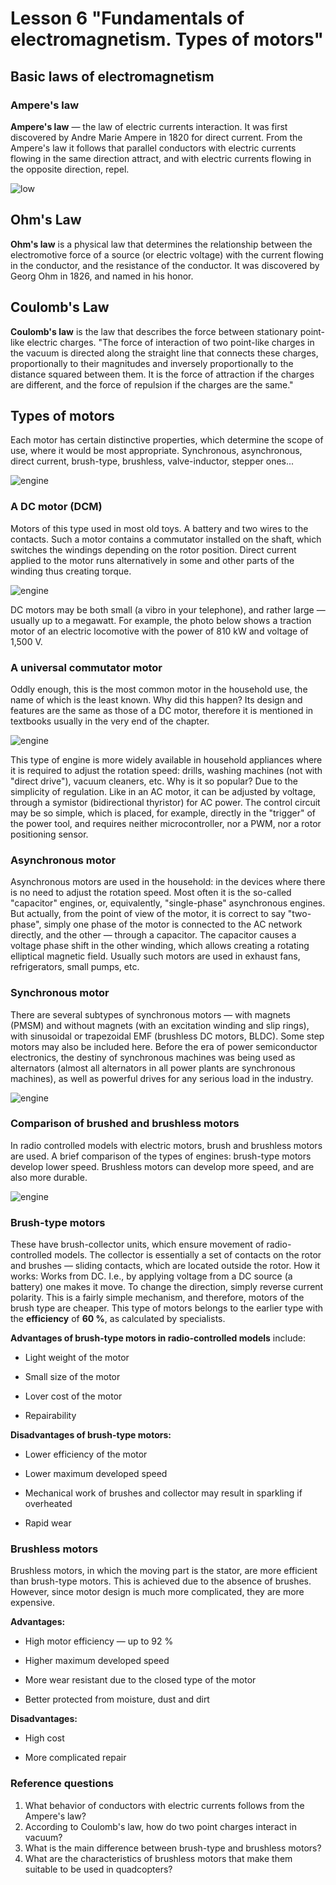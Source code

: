 Lesson 6 "Fundamentals of electromagnetism. Types of motors"
===================================================

Basic laws of electromagnetism
---------------------------------

### Ampere's law

**Ampere's law** — the law of electric currents interaction. It was first discovered by Andre Marie Ampere in 1820 for direct current. From the Ampere's law it follows that parallel conductors with electric currents flowing in the same direction attract, and with electric currents flowing in the opposite direction, repel.

![low](../assets/8_1.png)

Ohm's Law
---------

**Ohm's law** is a physical law that determines the relationship between the electromotive force of a source (or electric voltage) with the current flowing in the conductor, and the resistance of the conductor. It was discovered by Georg Ohm in 1826, and named in his honor.

Coulomb's Law
------------

**Coulomb's law** is the law that describes the force between stationary point-like electric charges.
"The force of interaction of two point-like charges in the vacuum is directed along the straight line that connects these charges, proportionally to their magnitudes and inversely proportionally to the distance squared between them. It is the force of attraction if the charges are different, and the force of repulsion if the charges are the same."

Types of motors
---------------

Each motor has certain distinctive properties, which determine the scope of use, where it would be most appropriate. Synchronous, asynchronous, direct current, brush-type, brushless, valve-inductor, stepper ones...

![engine](../assets/8_2.png)

### A DC motor (DCM)

Motors of this type used in most old toys. A battery and two wires to the contacts. Such a motor contains a commutator installed on the shaft, which switches the windings depending on the rotor position. Direct current applied to the motor runs alternatively in some and other parts of the winding thus creating torque.

![engine](../assets/8_3.png)

DC motors may be both small (a vibro in your telephone), and rather large — usually up to a megawatt. For example, the photo below shows a traction motor of an electric locomotive with the power of 810 kW and voltage of 1,500 V.

### A universal commutator motor

Oddly enough, this is the most common motor in the household use, the name of which is the least known. Why did this happen? Its design and features are the same as those of a DC motor, therefore it is mentioned in textbooks usually in the very end of the chapter.

![engine](../assets/8_4.png)

This type of engine is more widely available in household appliances where it is required to adjust the rotation speed: drills, washing machines (not with "direct drive"), vacuum cleaners, etc. Why is it so popular? Due to the simplicity of regulation. Like in an AC motor, it can be adjusted by voltage, through a symistor (bidirectional thyristor) for AC power. The control circuit may be so simple, which is placed, for example, directly in the "trigger" of the power tool, and requires neither microcontroller, nor a PWM, nor a rotor positioning sensor.

### Asynchronous motor

Asynchronous motors are used in the household: in the devices where there is no need to adjust the rotation speed. Most often it is the so-called "capacitor" engines, or, equivalently, "single-phase" asynchronous engines. But actually, from the point of view of the motor, it is correct to say "two-phase", simply one phase of the motor is connected to the AC network directly, and the other — through a capacitor. The capacitor causes a voltage phase shift in the other winding, which allows creating a rotating elliptical magnetic field. Usually such motors are used in exhaust fans, refrigerators, small pumps, etc.

### Synchronous motor

There are several subtypes of synchronous motors — with magnets (PMSM) and without magnets (with an excitation winding and slip rings), with sinusoidal or trapezoidal EMF (brushless DC motors, BLDC). Some step motors may also be included here. Before the era of power semiconductor electronics, the destiny of synchronous machines was being used as alternators (almost all alternators in all power plants are synchronous machines), as well as powerful drives for any serious load in the industry.

![engine](../assets/8_5.png)

### Comparison of brushed and brushless motors

In radio controlled models with electric motors, brush and brushless motors are used.
A brief comparison of the types of engines: brush-type motors develop lower speed. Brushless motors can develop more speed, and are also more durable.

![engine](../assets/8_6.png)

### Brush-type motors

These have brush-collector units, which ensure movement of radio-controlled models. The collector is essentially a set of contacts on the rotor and brushes — sliding contacts, which are located outside the rotor.
How it works: Works from DC. I.e., by applying voltage from a DC source (a battery) one makes it move. To change the direction, simply reverse current polarity. This is a fairly simple mechanism, and therefore, motors of the brush type are cheaper. This type of motors belongs to the earlier type with the **efficiency** of **60 %**, as calculated by specialists.

**Advantages of brush-type motors in radio-controlled models** include:

* Light weight of the motor

* Small size of the motor

* Lover cost of the motor

* Repairability

**Disadvantages of brush-type motors:**

* Lower efficiency of the motor

* Lower maximum developed speed

* Mechanical work of brushes and collector may result in sparkling if overheated

* Rapid wear

### Brushless motors

Brushless motors, in which the moving part is the stator, are more efficient than brush-type motors. This is achieved due to the absence of brushes. However, since motor design is much more complicated, they are more expensive.

**Advantages:**

* High motor efficiency — up to 92 %

* Higher maximum developed speed

* More wear resistant due to the closed type of the motor

* Better protected from moisture, dust and dirt

**Disadvantages:**

* High cost

* More complicated repair

### Reference questions

1. What behavior of conductors with electric currents follows from the Ampere's law?
2. According to Coulomb's law, how do two point charges interact in vacuum?
3. What is the main difference between brush-type and brushless motors?
4. What are the characteristics of brushless motors that make them suitable to be used in quadcopters?
